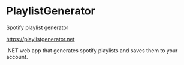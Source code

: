 # PlaylistGenerator
Spotify playlist generator

<https://playlistgenerator.net>

.NET web app that generates spotify playlists and saves them to your account.

